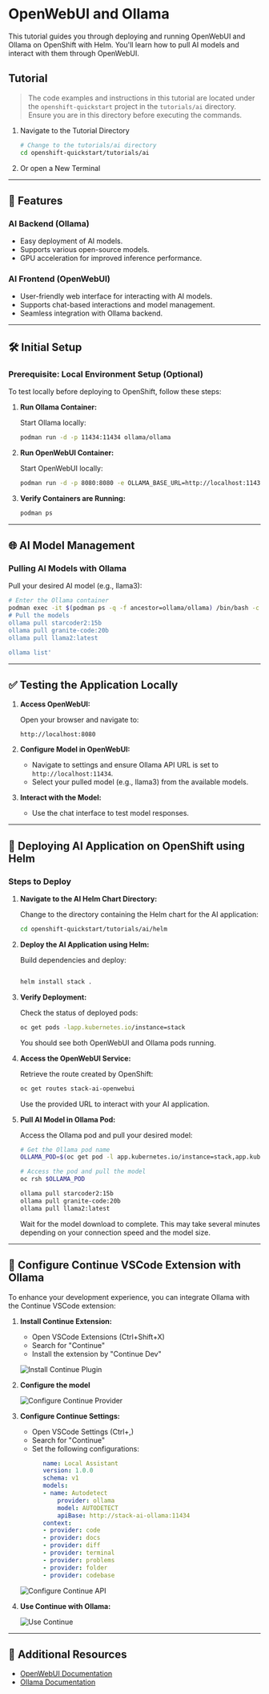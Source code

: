 # OpenWebUI and Ollama

This tutorial guides you through deploying and running OpenWebUI and Ollama on OpenShift with Helm. You'll learn how to pull AI models and interact with them through OpenWebUI.

## Tutorial

> The code examples and instructions in this tutorial are located under the `openshift-quickstart` project in the `tutorials/ai` directory.  
> Ensure you are in this directory before executing the commands.

1. Navigate to the Tutorial Directory
    ```bash
    # Change to the tutorials/ai directory
    cd openshift-quickstart/tutorials/ai
    ```

2. Or open a New Terminal

---

## 🚀 Features

### AI Backend (Ollama)
- Easy deployment of AI models.
- Supports various open-source models.
- GPU acceleration for improved inference performance.

### AI Frontend (OpenWebUI)
- User-friendly web interface for interacting with AI models.
- Supports chat-based interactions and model management.
- Seamless integration with Ollama backend.

---

## 🛠️ Initial Setup

### Prerequisite: Local Environment Setup (Optional)

To test locally before deploying to OpenShift, follow these steps:

1. **Run Ollama Container:**

   Start Ollama locally:

   ```bash
   podman run -d -p 11434:11434 ollama/ollama
   ```

2. **Run OpenWebUI Container:**

   Start OpenWebUI locally:

   ```bash
   podman run -d -p 8080:8080 -e OLLAMA_BASE_URL=http://localhost:11434 ghcr.io/open-webui/open-webui:main
   ```

3. **Verify Containers are Running:**

   ```bash
   podman ps
   ```

---

## 🌐 AI Model Management

### Pulling AI Models with Ollama

Pull your desired AI model (e.g., llama3):

```bash
# Enter the Ollama container
podman exec -it $(podman ps -q -f ancestor=ollama/ollama) /bin/bash -c '
# Pull the models
ollama pull starcoder2:15b
ollama pull granite-code:20b
ollama pull llama2:latest

ollama list'
```

---

## ✅ Testing the Application Locally

1. **Access OpenWebUI:**

   Open your browser and navigate to:

   ```
   http://localhost:8080
   ```

2. **Configure Model in OpenWebUI:**
   - Navigate to settings and ensure Ollama API URL is set to `http://localhost:11434`.
   - Select your pulled model (e.g., llama3) from the available models.

3. **Interact with the Model:**
   - Use the chat interface to test model responses.

---

## 🚀 Deploying AI Application on OpenShift using Helm

### Steps to Deploy

1. **Navigate to the AI Helm Chart Directory:**

   Change to the directory containing the Helm chart for the AI application:

   ```bash
   cd openshift-quickstart/tutorials/ai/helm
   ```

2. **Deploy the AI Application using Helm:**

   Build dependencies and deploy:

   ```bash
   
   helm install stack .
   ```

4. **Verify Deployment:**

   Check the status of deployed pods:

   ```bash
   oc get pods -lapp.kubernetes.io/instance=stack
   ```
   You should see both OpenWebUI and Ollama pods running.

5. **Access the OpenWebUI Service:**

   Retrieve the route created by OpenShift:

   ```bash
   oc get routes stack-ai-openwebui
   ```

   Use the provided URL to interact with your AI application.

3. **Pull AI Model in Ollama Pod:**

   Access the Ollama pod and pull your desired model:

   ```bash
   # Get the Ollama pod name
   OLLAMA_POD=$(oc get pod -l app.kubernetes.io/instance=stack,app.kubernetes.io/component=ollama -o jsonpath='{..metadata.name}')
   
   # Access the pod and pull the model
   oc rsh $OLLAMA_POD
   
   ollama pull starcoder2:15b
   ollama pull granite-code:20b
   ollama pull llama2:latest
   ```

   Wait for the model download to complete. This may take several minutes depending on your connection speed and the model size.

---

## 🔌 Configure Continue VSCode Extension with Ollama

To enhance your development experience, you can integrate Ollama with the Continue VSCode extension:

1. **Install Continue Extension:**
   - Open VSCode Extensions (Ctrl+Shift+X)
   - Search for "Continue"
   - Install the extension by "Continue Dev"

   ![Install Continue Plugin](../../assets/images/tutorials/ai/plugin.png)


2. **Configure the model**

   ![Configure Continue Provider](../../assets/images/tutorials/ai/provider.png)

2. **Configure Continue Settings:**
   - Open VSCode Settings (Ctrl+,)
   - Search for "Continue"
   - Set the following configurations:
     ```yaml
        name: Local Assistant
        version: 1.0.0
        schema: v1
        models:
        - name: Autodetect
            provider: ollama
            model: AUTODETECT
            apiBase: http://stack-ai-ollama:11434
        context:
        - provider: code
        - provider: docs
        - provider: diff
        - provider: terminal
        - provider: problems
        - provider: folder
        - provider: codebase
     ```
   ![Configure Continue API](../../assets/images/tutorials/ai/api.png)

3. **Use Continue with Ollama:**

    ![Use Continue](../../assets/images/tutorials/ai/continue.png)

---


## 📌 Additional Resources

- [OpenWebUI Documentation](https://github.com/open-webui/open-webui)
- [Ollama Documentation](https://github.com/ollama/ollama)
